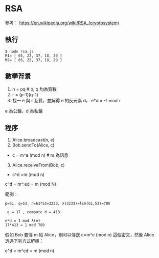 # RSA

參考： https://en.wikipedia.org/wiki/RSA_(cryptosystem)

## 執行

```
$ node rsa.js
M1= [ 65, 22, 37, 18, 29 ]
M2= [ 65, 22, 37, 18, 29 ]
```

## 數學背景

1. n = pq       # p, q 均為質數
2. r = (p-1)(q-1)
3. 找一 e 與 r 互質，並解得 e 的反元素 d， e*d = -1 mod r

e 為公鑰，d 為私鑰

## 程序

1. Alice.broadcast(n, e)
2. Bob.sendTo(Alice, c)
  * c = m^e (mod n)  # m 為訊息
3. Alice.receiveFrom(Bob, c)
  * c^d =m (mod n)

c^d = m^:ed = m (mod N)

範例： 

```
p=61, q=53, n=61*53=3233, λ(3233)=lcm(61,53)=780

 e = 17 , compute d = 413

e*d = 1 mod λ(n)
17*413 = 1 mod 780
```

假如 Bob 要傳 m 給 Alice，則可以傳送 c=m^e (mod n) 這個密文，然後 Alice 透過下列方式解碼：

c^d = m^ed = m (mod n) 

